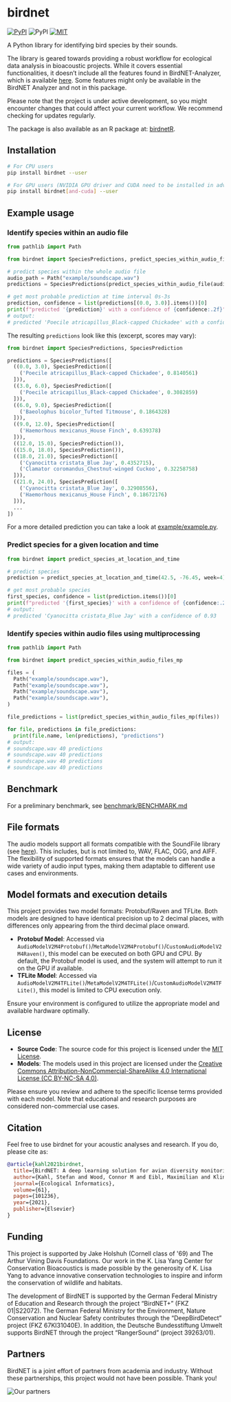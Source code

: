 # birdnet

[![PyPI](https://img.shields.io/pypi/v/birdnet.svg)](https://pypi.python.org/pypi/birdnet)
![PyPI](https://img.shields.io/pypi/pyversions/birdnet.svg)
[![MIT](https://img.shields.io/github/license/birdnet-team/birdnet.svg)](https://github.com/birdnet-team/birdnet/blob/main/LICENSE.md)

A Python library for identifying bird species by their sounds.

The library is geared towards providing a robust workflow for ecological data analysis in bioacoustic projects. While it covers essential functionalities, it doesn’t include all the features found in BirdNET-Analyzer, which is available [here](https://github.com/kahst/BirdNET-Analyzer). Some features might only be available in the BirdNET Analyzer and not in this package.

Please note that the project is under active development, so you might encounter changes that could affect your current workflow. We recommend checking for updates regularly.

The package is also available as an R package at: [birdnetR](https://github.com/birdnet-team/birdnetR).

## Installation

```sh
# For CPU users
pip install birdnet --user

# For GPU users (NVIDIA GPU driver and CUDA need to be installed in advance)
pip install birdnet[and-cuda] --user
```

## Example usage

### Identify species within an audio file

```py
from pathlib import Path

from birdnet import SpeciesPredictions, predict_species_within_audio_file

# predict species within the whole audio file
audio_path = Path("example/soundscape.wav")
predictions = SpeciesPredictions(predict_species_within_audio_file(audio_path))

# get most probable prediction at time interval 0s-3s
prediction, confidence = list(predictions[(0.0, 3.0)].items())[0]
print(f"predicted '{prediction}' with a confidence of {confidence:.2f}")
# output:
# predicted 'Poecile atricapillus_Black-capped Chickadee' with a confidence of 0.81
```

The resulting `predictions` look like this (excerpt, scores may vary):

```py
from birdnet import SpeciesPredictions, SpeciesPrediction

predictions = SpeciesPredictions([
  ((0.0, 3.0), SpeciesPrediction([
    ('Poecile atricapillus_Black-capped Chickadee', 0.8140561)
  ])),
  ((3.0, 6.0), SpeciesPrediction([
    ('Poecile atricapillus_Black-capped Chickadee', 0.3082859)
  ])),
  ((6.0, 9.0), SpeciesPrediction([
    ('Baeolophus bicolor_Tufted Titmouse', 0.1864328)
  ])),
  ((9.0, 12.0), SpeciesPrediction([
    ('Haemorhous mexicanus_House Finch', 0.639378)
  ])),
  ((12.0, 15.0), SpeciesPrediction()),
  ((15.0, 18.0), SpeciesPrediction()),
  ((18.0, 21.0), SpeciesPrediction([
    ('Cyanocitta cristata_Blue Jay', 0.4352715),
    ('Clamator coromandus_Chestnut-winged Cuckoo', 0.32258758)
  ])),
  ((21.0, 24.0), SpeciesPrediction([
    ('Cyanocitta cristata_Blue Jay', 0.32908556),
    ('Haemorhous mexicanus_House Finch', 0.18672176)
  ])),
  ...
])
```

For a more detailed prediction you can take a look at [example/example.py](./example/example.py).

### Predict species for a given location and time

```py
from birdnet import predict_species_at_location_and_time

# predict species
prediction = predict_species_at_location_and_time(42.5, -76.45, week=4)

# get most probable species
first_species, confidence = list(prediction.items())[0]
print(f"predicted '{first_species}' with a confidence of {confidence:.2f}")
# output:
# predicted 'Cyanocitta cristata_Blue Jay' with a confidence of 0.93
```

### Identify species within audio files using multiprocessing

```py
from pathlib import Path

from birdnet import predict_species_within_audio_files_mp

files = (
  Path("example/soundscape.wav"),
  Path("example/soundscape.wav"),
  Path("example/soundscape.wav"),
  Path("example/soundscape.wav"),
)

file_predictions = list(predict_species_within_audio_files_mp(files))

for file, predictions in file_predictions:
  print(file.name, len(predictions), "predictions")
# output:
# soundscape.wav 40 predictions
# soundscape.wav 40 predictions
# soundscape.wav 40 predictions
# soundscape.wav 40 predictions
```

## Benchmark

For a preliminary benchmark, see [benchmark/BENCHMARK.md](https://github.com/birdnet-team/birdnet/blob/main/benchmark/BENCHMARK.md)

## File formats

The audio models support all formats compatible with the SoundFile library (see [here](https://python-soundfile.readthedocs.io/en/0.11.0/#read-write-functions)). This includes, but is not limited to, WAV, FLAC, OGG, and AIFF. The flexibility of supported formats ensures that the models can handle a wide variety of audio input types, making them adaptable to different use cases and environments.

## Model formats and execution details

This project provides two model formats: Protobuf/Raven and TFLite. Both models are designed to have identical precision up to 2 decimal places, with differences only appearing from the third decimal place onward.

- **Protobuf Model**: Accessed via `AudioModelV2M4Protobuf()`/`MetaModelV2M4Protobuf()`/`CustomAudioModelV2M4Raven()`, this model can be executed on both GPU and CPU. By default, the Protobuf model is used, and the system will attempt to run it on the GPU if available.
- **TFLite Model**: Accessed via `AudioModelV2M4TFLite()`/`MetaModelV2M4TFLite()`/`CustomAudioModelV2M4TFLite()`, this model is limited to CPU execution only.

Ensure your environment is configured to utilize the appropriate model and available hardware optimally.

## License

- **Source Code**: The source code for this project is licensed under the [MIT License](https://opensource.org/licenses/MIT).
- **Models**: The models used in this project are licensed under the [Creative Commons Attribution-NonCommercial-ShareAlike 4.0 International License (CC BY-NC-SA 4.0)](https://creativecommons.org/licenses/by-nc-sa/4.0/).

Please ensure you review and adhere to the specific license terms provided with each model. Note that educational and research purposes are considered non-commercial use cases.

## Citation

Feel free to use birdnet for your acoustic analyses and research. If you do, please cite as:

```bibtex
@article{kahl2021birdnet,
  title={BirdNET: A deep learning solution for avian diversity monitoring},
  author={Kahl, Stefan and Wood, Connor M and Eibl, Maximilian and Klinck, Holger},
  journal={Ecological Informatics},
  volume={61},
  pages={101236},
  year={2021},
  publisher={Elsevier}
}
```

## Funding

This project is supported by Jake Holshuh (Cornell class of '69) and The Arthur Vining Davis Foundations. Our work in the K. Lisa Yang Center for Conservation Bioacoustics is made possible by the generosity of K. Lisa Yang to advance innovative conservation technologies to inspire and inform the conservation of wildlife and habitats.

The development of BirdNET is supported by the German Federal Ministry of Education and Research through the project “BirdNET+” (FKZ 01|S22072). The German Federal Ministry for the Environment, Nature Conservation and Nuclear Safety contributes through the “DeepBirdDetect” project (FKZ 67KI31040E). In addition, the Deutsche Bundesstiftung Umwelt supports BirdNET through the project “RangerSound” (project 39263/01).

## Partners

BirdNET is a joint effort of partners from academia and industry.
Without these partnerships, this project would not have been possible.
Thank you!

![Our partners](https://tuc.cloud/index.php/s/KSdWfX5CnSRpRgQ/download/box_logos.png)
